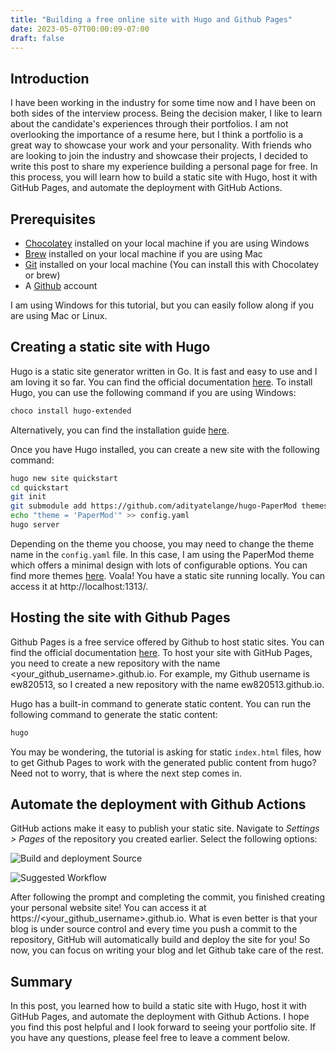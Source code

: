 ```yaml
---
title: "Building a free online site with Hugo and Github Pages"
date: 2023-05-07T00:00:09-07:00
draft: false
---
```


## Introduction

I have been working in the industry for some time now and I have been on both sides of the interview process. Being the decision maker, I like to learn about the candidate's experiences through their portfolios. I am not overlooking the importance of a resume here, but I think a portfolio is a great way to showcase your work and your personality. With friends who are looking to join the industry and showcase their projects, I decided to write this post to share my experience building a personal page for free. In this process, you will learn how to build a static site with Hugo, host it with GitHub Pages, and automate the deployment with GitHub Actions.

## Prerequisites

- [Chocolatey](https://chocolatey.org/install) installed on your local machine if you are using Windows
- [Brew](https://docs.brew.sh/Installation) installed on your local machine if you are using Mac
- [Git](https://git-scm.com/downloads) installed on your local machine (You can install this with Chocolatey or brew)
- A [Github](https://github.com/) account

I am using Windows for this tutorial, but you can easily follow along if you are using Mac or Linux.

## Creating a static site with Hugo

Hugo is a static site generator written in Go. It is fast and easy to use and I am loving it so far. You can find the official documentation [here](https://gohugo.io/documentation/). To install Hugo, you can use the following command if you are using Windows:

```bash
choco install hugo-extended
```

Alternatively, you can find the installation guide [here](https://gohugo.io/getting-started/installing/).

Once you have Hugo installed, you can create a new site with the following command:

```bash
hugo new site quickstart
cd quickstart
git init
git submodule add https://github.com/adityatelange/hugo-PaperMod themes/PaperMod
echo "theme = 'PaperMod'" >> config.yaml
hugo server
```

Depending on the theme you choose, you may need to change the theme name in the `config.yaml` file. In this case, I am using the PaperMod theme which offers a minimal design with lots of configurable options. You can find more themes [here](https://themes.gohugo.io/). Voala! You have a static site running locally. You can access it at http://localhost:1313/.

## Hosting the site with Github Pages

Github Pages is a free service offered by Github to host static sites. You can find the official documentation [here](https://docs.github.com/en/pages/getting-started-with-github-pages/about-github-pages). To host your site with GitHub Pages, you need to create a new repository with the name \<your_github_username\>.github.io. For example, my Github username is ew820513, so I created a new repository with the name ew820513.github.io.

Hugo has a built-in command to generate static content. You can run the following command to generate the static content:

```bash
hugo
```

You may be wondering, the tutorial is asking for static `index.html` files, how to get Github Pages to work with the generated public content from hugo? Need not to worry, that is where the next step comes in.

## Automate the deployment with Github Actions

GitHub actions make it easy to publish your static site. Navigate to *Settings > Pages* of the repository you created earlier. Select the following options:

![Build and deployment Source](/20230507-hugo/Screenshot%202023-05-09%20230953.png)

![Suggested Workflow](/20230507-hugo/Screenshot%202023-05-09%20230957.png)

After following the prompt and completing the commit, you finished creating your personal website site! You can access it at https://\<your_github_username\>.github.io. What is even better is that your blog is under source control and every time you push a commit to the repository, GitHub will automatically build and deploy the site for you! So now, you can focus on writing your blog and let Github take care of the rest.

## Summary

In this post, you learned how to build a static site with Hugo, host it with GitHub Pages, and automate the deployment with Github Actions. I hope you find this post helpful and I look forward to seeing your portfolio site. If you have any questions, please feel free to leave a comment below.